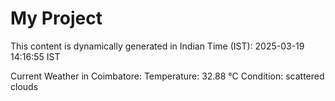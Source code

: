# My Project

This content is dynamically generated in Indian Time (IST): 2025-03-19 14:16:55 IST


Current Weather in Coimbatore:
Temperature: 32.88 °C
Condition: scattered clouds
